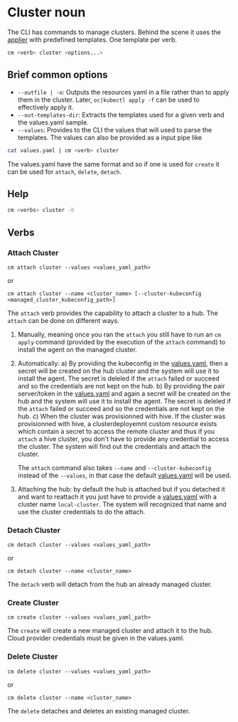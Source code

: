 [comment]: # ( Copyright Contributors to the Open Cluster Management project )

# Cluster noun

The CLI has commands to manage clusters.
Behind the scene it uses the [applier](https://github.com/open-cluster-management/applier) with predefined templates. One template per verb.

```bash
cm <verb> cluster <options...>
```

## Brief common options

- `--outfile | -o`: Outputs the resources yaml in a file rather than to apply them in the cluster. Later, `oc|kubectl apply -f` can be used to effectively apply it.
- `--out-templates-dir`: Extracts the templates used for a given verb and the values.yaml sample.
- `--values`: Provides to the CLI the values that will used to parse the templates. The values can also be provided as a input pipe like 
```bash
cat values.yaml | cm <verb> cluster
```

The values.yaml have the same format and so if one is used for `create` it can be used for `attach`, `delete`, `detach`.

## Help

```bash
cm <verbs> cluster -h
```

## Verbs

### Attach Cluster

```
cm attach cluster --values <values_yaml_path>
```
or
```
cm attach cluster --name <cluster_name> [--cluster-kubeconfig <managed_cluster_kubeconfig_path>]
```

The `attach` verb provides the capability to attach a cluster to a hub.
The `attach` can be done on different ways. 
1. Manually, meaning once you ran the `attach` you still have to run an `cm apply` command (provided by the execution of the `attach` command) to install the agent on the managed cluster.

2. Automatically:
    a) By providing the kubeconfig in the [values.yaml](../pkg/cmd/attach/cluster/scenario/attach/values-template.yaml), then a secret will be created on the hub cluster and the system will use it to install the agent. The secret is deleled if the `attach` failed or succeed and so the credentials are not kept on the hub.
    b) By providing the pair server/token in the [values.yaml](../pkg/cmd/attach/cluster/scenario/attach/values-template.yaml) and again a secret will be created on the hub and the system will use it to install the agent. The secret is deleled if the `attach` failed or succeed and so the credentials are not kept on the hub. 
    c) When the cluster was provisionned with hive. If the cluster was provisionned with hive, a clusterdeployemnt custom resource exists which contain a secret to access the remote cluster and thus if you `attach` a hive cluster, you don't have to provide any credential to access the cluster. The system will find out the credentials and attach the cluster.

    The `attach` command also takes `--name` and `--cluster-kubeconfig` instead of the `--values`, in that case the default [values.yaml](../pkg/attach/cluster/scenario/attach/values-default.yaml) will be used.

5. Attaching the hub: by default the hub is attached but if you detached it and want to reattach it you just have to provide a [values.yaml](../pkg/cmd/attach/cluster/scenario/attach/values-template.yaml) with a cluster name `local-cluster`. The system will recognized that name and use the cluster credentials to do the attach.

### Detach Cluster

```
cm detach cluster --values <values_yaml_path>
```
or
```
cm detach cluster --name <cluster_name>
```

The `detach` verb will detach from the hub an already managed cluster.

### Create Cluster

```
cm create cluster --values <values_yaml_path>
```

The `create` will create a new managed cluster and attach it to the hub. Cloud provider credentials must be given in the values.yaml.

### Delete Cluster


```
cm delete cluster --values <values_yaml_path>
```
or
```
cm delete cluster --name <cluster_name>
```

The `delete` detaches and deletes an existing managed cluster.